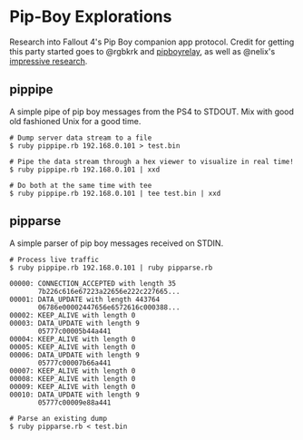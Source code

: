# Pip-Boy Explorations

Research into Fallout 4's Pip Boy companion app protocol. Credit for getting this party started goes to @rgbkrk and [pipboyrelay](https://github.com/rgbkrk/pipboyrelay), as well as @nelix's [impressive research](https://github.com/rgbkrk/pipboyrelay/pull/2).

## pippipe

A simple pipe of pip boy messages from the PS4 to STDOUT. Mix with good old fashioned Unix for a good time.

```
# Dump server data stream to a file
$ ruby pippipe.rb 192.168.0.101 > test.bin
```

```
# Pipe the data stream through a hex viewer to visualize in real time!
$ ruby pippipe.rb 192.168.0.101 | xxd
```

```
# Do both at the same time with tee
$ ruby pippipe.rb 192.168.0.101 | tee test.bin | xxd
```

## pipparse

A simple parser of pip boy messages received on STDIN.

```
# Process live traffic
$ ruby pippipe.rb 192.168.0.101 | ruby pipparse.rb

00000: CONNECTION_ACCEPTED with length 35
       7b226c616e67223a22656e222c227665...
00001: DATA_UPDATE with length 443764
       06786e00002447656e6572616c000388...
00002: KEEP_ALIVE with length 0
00003: DATA_UPDATE with length 9
       05777c00005b44a441
00004: KEEP_ALIVE with length 0
00005: KEEP_ALIVE with length 0
00006: DATA_UPDATE with length 9
       05777c00007b66a441
00007: KEEP_ALIVE with length 0
00008: KEEP_ALIVE with length 0
00009: KEEP_ALIVE with length 0
00010: DATA_UPDATE with length 9
       05777c00009e88a441
```

```
# Parse an existing dump
$ ruby pipparse.rb < test.bin
```
